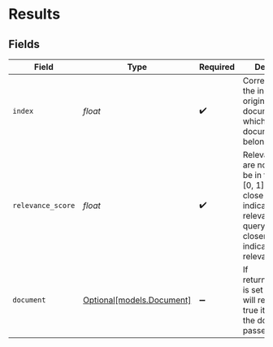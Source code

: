 # Results


## Fields

| Field                                                                                                                                                               | Type                                                                                                                                                                | Required                                                                                                                                                            | Description                                                                                                                                                         |
| ------------------------------------------------------------------------------------------------------------------------------------------------------------------- | ------------------------------------------------------------------------------------------------------------------------------------------------------------------- | ------------------------------------------------------------------------------------------------------------------------------------------------------------------- | ------------------------------------------------------------------------------------------------------------------------------------------------------------------- |
| `index`                                                                                                                                                             | *float*                                                                                                                                                             | :heavy_check_mark:                                                                                                                                                  | Corresponds to the index in the original list of documents to which the ranked document belongs.                                                                    |
| `relevance_score`                                                                                                                                                   | *float*                                                                                                                                                             | :heavy_check_mark:                                                                                                                                                  | Relevance scores are normalized to be in the range [0, 1]. Scores close to 1 indicate a high relevance to the query, and scores closer to 0 indicate low relevance. |
| `document`                                                                                                                                                          | [Optional[models.Document]](../models/document.md)                                                                                                                  | :heavy_minus_sign:                                                                                                                                                  | If return_documents is set as false this will return none, if true it will return the documents passed in                                                           |